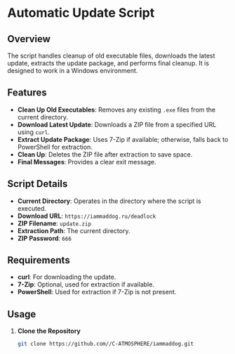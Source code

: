 # Automatic Update Script

## Overview

The script handles cleanup of old executable files, downloads the latest update, 
extracts the update package, and performs final cleanup. 
It is designed to work in a Windows environment.

## Features

- **Clean Up Old Executables**: Removes any existing `.exe` files from the current directory.
- **Download Latest Update**: Downloads a ZIP file from a specified URL using `curl`.
- **Extract Update Package**: Uses 7-Zip if available; otherwise, falls back to PowerShell for extraction.
- **Clean Up**: Deletes the ZIP file after extraction to save space.
- **Final Messages**: Provides a clear exit message.

## Script Details

- **Current Directory**: Operates in the directory where the script is executed.
- **Download URL**: `https://iammaddog.ru/deadlock`
- **ZIP Filename**: `update.zip`
- **Extraction Path**: The current directory.
- **ZIP Password**: `666`

## Requirements

- **curl**: For downloading the update.
- **7-Zip**: Optional, used for extraction if available.
- **PowerShell**: Used for extraction if 7-Zip is not present.

## Usage

1. **Clone the Repository**

   ```bash
   git clone https://github.com//C-ATMOSPHERE/iammaddog.git
